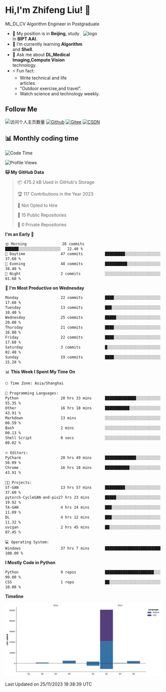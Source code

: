 <!--
**stonedada/stonedada** is a ✨ _special_ ✨ repository because its `README.md` (this file) appears on your GitHub profile.

Here are some ideas to get you started:

- 🔭 I’m currently working on ...
- 🌱 I’m currently learning ...
- 👯 I’m looking to collaborate on ...
- 🤔 I’m looking for help with ...
- 💬 Ask me about ...
- 📫 How to reach me: ...
- 😄 Pronouns: ...
- ⚡ Fun fact: ...
-->
# Hi,I'm Zhifeng Liu! 👋
ML,DL,CV Algorithm Engineer in Postgraduate

<img src="https://github-readme-stats-git-masterrstaa-rickstaa.vercel.app/api?username=stonedada&show_icons=true&count_private=true&theme=vue" alt="logo" height="160" align="right" width="50%" />

- 🔭 My position is in **Beijing**, study in **BIPT AAI**.
- 🌱 I’m currently learning **Algorithm** and **Shell**.
- 💬 Ask me about **DL,Medical Imaging,Compute Vision** technology.
- ⚡ Fun fact: 
  - Write technical and life articles.
  - "Outdoor exercise,and travel".
  - Watch science and technology weekly.

## Follow Me
![访问个人主页数量](https://komarev.com/ghpvc/?username=stonedada&color=green)
[![Github](https://img.shields.io/github/followers/stonedada?label=Github&style=social)](https://github.com/stonedada)
[![Gitee](https://img.shields.io/badge/-Gitee-EA4335?style=flat-square&logo=Gitee&logoColor=white)](https://gitee.com/liu-shitou)
[![CSDN](https://img.shields.io/badge/-CSDN-c14438?style=flat-square&logo=C&logoColor=white)](https://blog.csdn.net/weixin_43913261?type=blog)
<!--
## GitHub Infos

<img src="https://github-profile-trophy.vercel.app/?username=stonedada&theme=flat&column=7" alt="logo" height="160" align="center" style="margin: auto;" />
[![GitHub Streak](https://github-readme-streak-stats.herokuapp.com/?user=stonedada&theme=vue)](https://github.com/stonedada)

<a href="https://github.com/stonedada">
  <img src="https://github-readme-stats-git-masterrstaa-rickstaa.vercel.app/api/top-langs/?username=stonedada&layout=compact&theme=vue" />
</a>

[![Anser's wakatime stats](https://github-readme-stats.vercel.app/api/wakatime?username=stonedada&layout=compact&custom_title=Wakatime%20Stats%20(this%20week))](https://wakatime.com/@stonedada)
-->

## :bar_chart: Monthly coding time

<!--START_SECTION:waka-->
![Code Time](http://img.shields.io/badge/Code%20Time-662%20hrs%202%20mins-blue)

![Profile Views](http://img.shields.io/badge/Profile%20Views-10-blue)

**🐱 My GitHub Data** 

> 📦 475.2 kB Used in GitHub's Storage 
 > 
> 🏆 117 Contributions in the Year 2023
 > 
> 🚫 Not Opted to Hire
 > 
> 📜 15 Public Repositories 
 > 
> 🔑 0 Private Repositories 
 > 
**I'm an Early 🐤** 

```text
🌞 Morning                28 commits          ██████░░░░░░░░░░░░░░░░░░░   22.40 % 
🌆 Daytime                47 commits          █████████░░░░░░░░░░░░░░░░   37.60 % 
🌃 Evening                48 commits          ██████████░░░░░░░░░░░░░░░   38.40 % 
🌙 Night                  2 commits           ░░░░░░░░░░░░░░░░░░░░░░░░░   01.60 % 
```
📅 **I'm Most Productive on Wednesday** 

```text
Monday                   22 commits          ████░░░░░░░░░░░░░░░░░░░░░   17.60 % 
Tuesday                  13 commits          ███░░░░░░░░░░░░░░░░░░░░░░   10.40 % 
Wednesday                25 commits          █████░░░░░░░░░░░░░░░░░░░░   20.00 % 
Thursday                 21 commits          ████░░░░░░░░░░░░░░░░░░░░░   16.80 % 
Friday                   22 commits          ████░░░░░░░░░░░░░░░░░░░░░   17.60 % 
Saturday                 3 commits           █░░░░░░░░░░░░░░░░░░░░░░░░   02.40 % 
Sunday                   19 commits          ████░░░░░░░░░░░░░░░░░░░░░   15.20 % 
```


📊 **This Week I Spent My Time On** 

```text
🕑︎ Time Zone: Asia/Shanghai

💬 Programming Languages: 
Python                   20 hrs 33 mins      ██████████████░░░░░░░░░░░   55.35 % 
Other                    16 hrs 18 mins      ███████████░░░░░░░░░░░░░░   43.91 % 
Markdown                 13 mins             ░░░░░░░░░░░░░░░░░░░░░░░░░   00.59 % 
Bash                     2 mins              ░░░░░░░░░░░░░░░░░░░░░░░░░   00.13 % 
Shell Script             0 secs              ░░░░░░░░░░░░░░░░░░░░░░░░░   00.02 % 

🔥 Editors: 
PyCharm                  20 hrs 49 mins      ██████████████░░░░░░░░░░░   56.09 % 
Chrome                   16 hrs 18 mins      ███████████░░░░░░░░░░░░░░   43.91 % 

🐱‍💻 Projects: 
ST-GAN                   13 hrs 57 mins      █████████░░░░░░░░░░░░░░░░   37.60 % 
pytorch-CycleGAN-and-pix27 hrs 23 mins       █████░░░░░░░░░░░░░░░░░░░░   19.92 % 
TA-GAN                   4 hrs 24 mins       ███░░░░░░░░░░░░░░░░░░░░░░   11.89 % 
DL                       4 hrs 12 mins       ███░░░░░░░░░░░░░░░░░░░░░░   11.32 % 
uvcgan                   2 hrs 45 mins       ██░░░░░░░░░░░░░░░░░░░░░░░   07.45 % 

💻 Operating System: 
Windows                  37 hrs 7 mins       █████████████████████████   100.00 % 
```

**I Mostly Code in Python** 

```text
Python                   9 repos             ██████████████████████░░░   90.00 % 
CSS                      1 repo              ██░░░░░░░░░░░░░░░░░░░░░░░   10.00 % 
```



**Timeline**

![Lines of Code chart](https://raw.githubusercontent.com/stonedada/stonedada/main/assets/bar_graph.png)


 Last Updated on 25/11/2023 18:38:39 UTC
<!--END_SECTION:waka-->